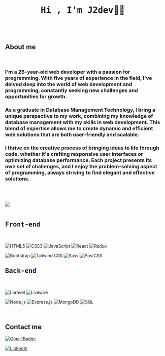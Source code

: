 <h1 align="center"><b style="font-family: IBM Plex Mono, monospace;">Hi , I'm J2dev</b>👨‍💻</h1>

<br>

<h2><br style="font-family: IBM Plex Mono, monospace;">About me</br></h2>
<br>

### I'm a 26-year-old web developer with a passion for programming. With five years of experience in the field, I've delved deep into the world of web development and programming, constantly seeking new challenges and opportunities for growth. 

### As a graduate in Database Management Technology, I bring a unique perspective to my work, combining my knowledge of database management with my skills in web development. This blend of expertise allows me to create dynamic and efficient web solutions that are both user-friendly and scalable. 

### I thrive on the creative process of bringing ideas to life through code, whether it's crafting responsive user interfaces or optimizing database performance. Each project presents its own set of challenges, and I enjoy the problem-solving aspect of programming, always striving to find elegant and effective solutions.


<br><br>

<img src="https://user-images.githubusercontent.com/73097560/115834477-dbab4500-a447-11eb-908a-139a6edaec5c.gif"><br><br>

<h2 style="font-family: IBM Plex Mono, monospace;"><b>Front-end</b></h2>
<br>

<p align="center" style="font-family: IBM Plex Mono, monospace;">
    
![HTML5](https://img.shields.io/badge/HTML5%20-%23E34F26.svg?style=for-the-badge&logo=html5&logoColor=white)
![CSS3](https://img.shields.io/badge/CSS%20-%231572B6.svg?style=for-the-badge&logo=css3&logoColor=white)
![JavaScript](https://img.shields.io/badge/JavaScript%20-%23F7DF1E.svg?style=for-the-badge&logo=javascript&logoColor=black)
![React](https://img.shields.io/badge/React%20-%2320232a.svg?style=for-the-badge&logo=react&logoColor=61DAFB)
![Redux](https://img.shields.io/badge/Redux-%23764ABC.svg?style=for-the-badge&logo=redux&logoColor=white)


![Bootstrap](https://img.shields.io/badge/Bootstrap%20-%23563D7C.svg?style=for-the-badge&logo=bootstrap&logoColor=white)
![Tailwind CSS](https://img.shields.io/badge/Tailwind%20CSS%20-%231a202c.svg?style=for-the-badge&logo=tailwind-css&logoColor=38b2ac)
![Sass](https://img.shields.io/badge/Sass-%23CC6699.svg?style=for-the-badge&logo=sass&logoColor=white)
![PostCSS](https://img.shields.io/badge/PostCSS-%23DD3A0A.svg?style=for-the-badge&logo=postcss&logoColor=white)


</p>

<h2 style="font-family: IBM Plex Mono, monospace;"><b>Back-end</b></h2>
<br>

<p align="center" style="font-family: IBM Plex Mono, monospace;">
    
![Laravel](https://img.shields.io/badge/Laravel-%23FF2D20.svg?style=for-the-badge&logo=laravel&logoColor=white)
![Livewire](https://img.shields.io/badge/Livewire-%238B5CF6.svg?style=for-the-badge&logo=laravel&logoColor=white)


![Node.js](https://img.shields.io/badge/Node.js-%23339933.svg?style=for-the-badge&logo=node.js&logoColor=white)
![Express.js](https://img.shields.io/badge/Express.js-%23000000.svg?style=for-the-badge&logo=express&logoColor=white)
![MongoDB](https://img.shields.io/badge/MongoDB-%2347A248.svg?style=for-the-badge&logo=mongodb&logoColor=white)
![SQL](https://img.shields.io/badge/SQL-%230074e3.svg?style=for-the-badge&logo=sqlite&logoColor=white)


</p>

<br>

## Contact me  
[![Gmail Badge](https://img.shields.io/badge/-j2dev1998%40gmail.com-orange?style=flat-roundedrectangle&logo=Gmail&logoColor=white&link=mailto:j2dev1998@gmail.com)](mailto:j2dev1998@gmail.com)

[![LinkedIn](https://img.shields.io/badge/LinkedIn-0077B5?style=for-the-badge&logo=linkedin&logoColor=white)](https://www.linkedin.com/in/juanjo-sierra-80a557129/)

